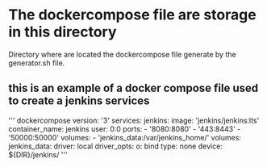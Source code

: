 # The dockercompose file are storage in this directory

Directory where are located the dockercompose file generate by the generator.sh file.

## this is an example of a docker compose file used to create a jenkins services
''' dockercompose
version: '3'
services:
  jenkins:
    image: 'jenkins/jenkins:lts'
    container_name: jenkins
    user: 0:0
    ports:
      - '8080:8080'
      - '443:8443'
      - '50000:50000'
    volumes:
      - 'jenkins_data:/var/jenkins_home/'
volumes:
  jenkins_data:
    driver: local
    driver_opts:
      o: bind
      type: none
      device: ${DIR}/jenkins/
'''